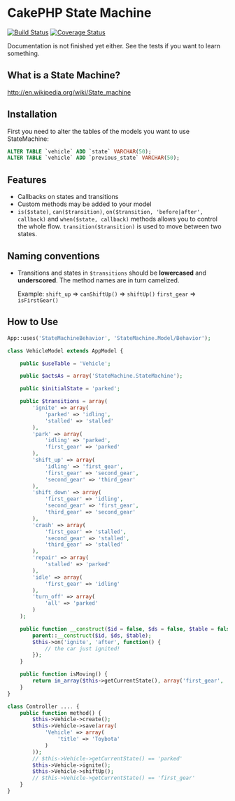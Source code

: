CakePHP State Machine
=====================
[![Build Status](https://travis-ci.org/davidsteinsland/cakephp-state-machine.png?branch=master)](https://travis-ci.org/davidsteinsland/cakephp-state-machine) [![Coverage Status](https://coveralls.io/repos/davidsteinsland/cakephp-state-machine/badge.png?branch=master)](https://coveralls.io/r/davidsteinsland/cakephp-state-machine?branch=master)

Documentation is not finished yet either. See the tests if you want to learn something.

## What is a State Machine?
http://en.wikipedia.org/wiki/State_machine

## Installation
First you need to alter the tables of the models you want to use StateMachine:
```sql
ALTER TABLE `vehicle` ADD `state` VARCHAR(50);
ALTER TABLE `vehicle` ADD `previous_state` VARCHAR(50);
```

## Features
- Callbacks on states and transitions
- Custom methods may be added to your model
- `is($state)`, `can($transition)`, `on($transition, 'before|after', callback)` and `when($state, callback)` methods allows you to control the whole flow. `transition($transition)` is used to move between two states.

## Naming conventions
- Transitions and states in `$transitions` should be **lowercased** and **underscored**. The method names are in turn camelized.
  
  Example:
  `shift_up` => `canShiftUp()` => `shiftUp()`
  `first_gear` => `isFirstGear()`

## How to Use
```php
App::uses('StateMachineBehavior', 'StateMachine.Model/Behavior');

class VehicleModel extends AppModel {

	public $useTable = 'Vehicle';

	public $actsAs = array('StateMachine.StateMachine');

	public $initialState = 'parked';

	public $transitions = array(
		'ignite' => array(
			'parked' => 'idling',
			'stalled' => 'stalled'
		),
		'park' => array(
			'idling' => 'parked',
			'first_gear' => 'parked'
		),
		'shift_up' => array(
			'idling' => 'first_gear',
			'first_gear' => 'second_gear',
			'second_gear' => 'third_gear'
		),
		'shift_down' => array(
			'first_gear' => 'idling',
			'second_gear' => 'first_gear',
			'third_gear' => 'second_gear'
		),
		'crash' => array(
			'first_gear' => 'stalled',
			'second_gear' => 'stalled',
			'third_gear' => 'stalled'
		),
		'repair' => array(
			'stalled' => 'parked'
		),
		'idle' => array(
			'first_gear' => 'idling'
		),
		'turn_off' => array(
			'all' => 'parked'
		)
	);

    public function __construct($id = false, $ds = false, $table = false) {
        parent::__construct($id, $ds, $table);
        $this->on('ignite', 'after', function() {
            // the car just ignited!
        });
    }

    public function isMoving() {
        return in_array($this->getCurrentState(), array('first_gear', 'second_gear', 'third_gear'));
    }
}
```

```php
class Controller .... {
    public function method() {
        $this->Vehicle->create();
        $this->Vehicle->save(array(
            'Vehicle' => array(
                'title' => 'Toybota'
            )
        ));
        // $this->Vehicle->getCurrentState() == 'parked'
        $this->Vehicle->ignite();
        $this->Vehicle->shiftUp();
        // $this->Vehicle->getCurrentState() == 'first_gear'
    }
}
```